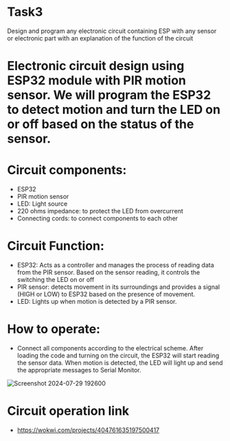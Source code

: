# Task3
Design and program any electronic circuit containing ESP with any sensor or electronic part with an explanation of the function of the circuit

# Electronic circuit design using ESP32 module with PIR motion sensor. We will program the ESP32 to detect motion and turn the LED on or off based on the status of the sensor.

# Circuit components:
- ESP32
- PIR motion sensor
- LED: Light source
- 220 ohms impedance: to protect the LED from overcurrent
- Connecting cords: to connect components to each other

# Circuit Function:
 - ESP32: Acts as a controller and manages the process of reading data from the PIR sensor. Based on the sensor reading, it controls the switching the LED on or off
 - PIR sensor: detects movement in its surroundings and provides a signal (HIGH or LOW) to ESP32 based on the presence of movement.
 - LED: Lights up when motion is detected by a PIR sensor.

# How to operate:
- Connect all components according to the electrical scheme. After loading the code and turning on the circuit, the ESP32 will start reading the sensor data. When motion is detected, the LED will light up and send the appropriate messages to Serial Monitor.

![Screenshot 2024-07-29 192600](https://github.com/user-attachments/assets/54225bcb-6af9-41f0-8828-2675ffe4ca74)

# Circuit operation link 
- https://wokwi.com/projects/404761635197500417


